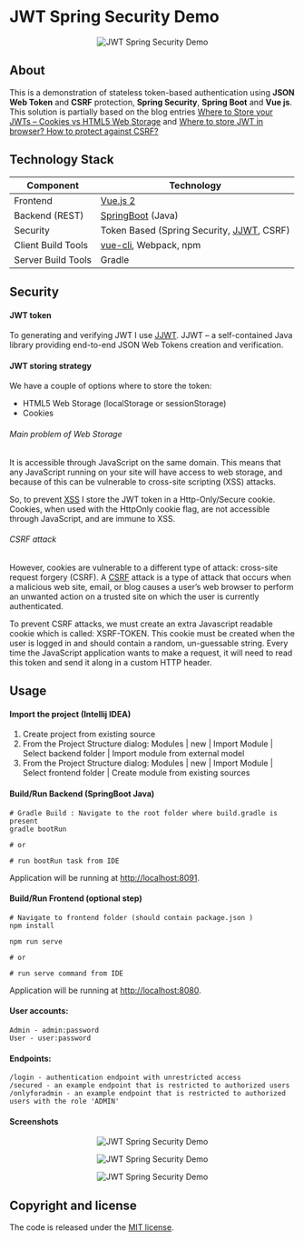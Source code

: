 # JWT Spring Security Demo

<p align="center">
  <img src="https://github.com/alexatiks/spring-security-jwt-csrf/raw/master/screenshots/jwt-spring-security-1.png?raw=true" alt="JWT Spring Security Demo"/>
</p>

## About
This is a demonstration of stateless token-based authentication using **JSON Web Token** and **CSRF** protection, **Spring Security**, **Spring Boot** and **Vue js**. This solution is partially based on the blog entries
[Where to Store your JWTs – Cookies vs HTML5 Web Storage](https://stormpath.com/blog/where-to-store-your-jwts-cookies-vs-html5-web-storage) and [Where to store JWT in browser? How to protect against CSRF?
](https://stackoverflow.com/questions/27067251/where-to-store-jwt-in-browser-how-to-protect-against-csrf)

## Technology Stack
Component         | Technology
---               | ---
Frontend          | [Vue.js 2](https://github.com/vuejs/vue)
Backend (REST)    | [SpringBoot](https://projects.spring.io/spring-boot) (Java)
Security          | Token Based (Spring Security, [JJWT](https://github.com/auth0/java-jwt), CSRF)
Client Build Tools| [vue-cli](https://github.com/vuejs/vue-cli), Webpack, npm
Server Build Tools| Gradle

## Security

#### JWT token

To generating and verifying JWT I use [JJWT](https://github.com/auth0/java-jwt). JJWT – a self-contained Java library providing end-to-end JSON Web Tokens creation and verification.

#### JWT storing strategy
We have a couple of options where to store the token:

* HTML5 Web Storage (localStorage or sessionStorage)
* Cookies

###### Main problem of Web Storage
It is accessible through JavaScript on the same domain. This means that any JavaScript running on your site will have access to web storage, and because of this can be vulnerable to cross-site scripting (XSS) attacks.

So, to prevent [XSS](https://en.wikipedia.org/wiki/Cross-site_scripting) I store the JWT token in a Http-Only/Secure cookie. Cookies, when used with the HttpOnly cookie flag, are not accessible through JavaScript, and are immune to XSS.

###### CSRF attack
However, cookies are vulnerable to a different type of attack: cross-site request forgery (CSRF). A [CSRF](https://en.wikipedia.org/wiki/Cross-site_request_forgery) attack is a type of attack that occurs when a malicious web site, email, or blog causes a user’s web browser to perform an unwanted action on a trusted site on which the user is currently authenticated.

To prevent CSRF attacks, we must create an extra Javascript readable cookie which is called: XSRF-TOKEN. This cookie must be created when the user is logged in and should contain a random, un-guessable string. Every time the JavaScript application wants to make a request, it will need to read this token and send it along in a custom HTTP header.



## Usage
#### Import the project (Intellij IDEA)

1. Create project from existing source
2. From the Project Structure dialog: Modules | new | Import Module | Select backend folder | Import module from external model
3. From the Project Structure dialog: Modules | new | Import Module | Select frontend folder | Create module from existing sources

#### Build/Run Backend (SpringBoot Java)

```
# Gradle Build : Navigate to the root folder where build.gradle is present
gradle bootRun

# or

# run bootRun task from IDE
```
Application will be running at [http://localhost:8091](http://localhost:8091).

#### Build/Run Frontend (optional step)

```
# Navigate to frontend folder (should contain package.json )
npm install

npm run serve

# or

# run serve command from IDE
```
Application will be running at [http://localhost:8080](http://localhost:8080).

#### User accounts:
```
Admin - admin:password
User - user:password
```

#### Endpoints:
```
/login - authentication endpoint with unrestricted access
/secured - an example endpoint that is restricted to authorized users
/onlyforadmin - an example endpoint that is restricted to authorized users with the role 'ADMIN'
```

#### Screenshots

<p align="center">
  <img src="https://github.com/alexatiks/spring-security-jwt-csrf/raw/master/screenshots/jwt-spring-security-0.png?raw=true" alt="JWT Spring Security Demo"/>
</p>

<p align="center">
  <img src="https://github.com/alexatiks/spring-security-jwt-csrf/raw/master/screenshots/jwt-spring-security-1.png?raw=true" alt="JWT Spring Security Demo"/>
</p>

<p align="center">
  <img src="https://github.com/alexatiks/spring-security-jwt-csrf/raw/master/screenshots/jwt-spring-security-2.png?raw=true" alt="JWT Spring Security Demo"/>
</p>

## Copyright and license

The code is released under the [MIT license](LICENSE?raw=true).


